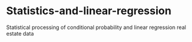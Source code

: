 # Statistics-and-linear-regression
Statistical processing of conditional probability and linear regression real estate data

